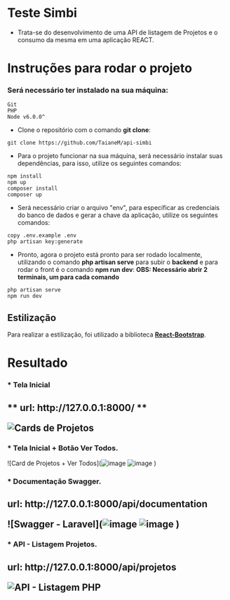 # Teste Simbi

- Trata-se do desenvolvimento de uma API de listagem de Projetos e o consumo da mesma em uma aplicação REACT.

# Instruções para rodar o projeto <a name="instrucoes"></a>

### Será necessário ter instalado na sua máquina:

```
Git
PHP
Node v6.0.0^
```

- Clone o repositório com o comando **git clone**:

```
git clone https://github.com/TaianeM/api-simbi
```

- Para o projeto funcionar na sua máquina, será necessário instalar suas dependências, para isso, utilize os seguintes comandos:

```
npm install
npm up
composer install
composer up
```

- Será necessário criar o arquivo "env", para especificar as credenciais do banco de dados e gerar a chave da aplicação, utilize os seguintes comandos:

```
copy .env.example .env 
php artisan key:generate
```

- Pronto, agora o projeto está pronto para ser rodado localmente, utilizando o comando **php artisan serve** para subir o **backend** e para rodar o front é o comando **npm run dev**:
**OBS: Necessário abrir 2 terminais, um para cada comando**

```
php artisan serve
npm run dev
```

## Estilização

Para realizar a estilização, foi utilizado a biblioteca [**React-Bootstrap**](https://react-bootstrap.netlify.app/).

# Resultado <a name="resultado"></a>

<h3>  * Tela Inicial </h3>
<h2> ** url: http://127.0.0.1:8000/ **

 ![Cards de Projetos](![image](https://github.com/TaianeM/api-simbi/assets/66003232/4bcab2e4-650c-4539-80df-636d38ea7aa9)
)
 
<h3> * Tela Inicial + Botão Ver Todos. </h3>
 
![Card de Projetos + Ver Todos](![image](https://github.com/TaianeM/api-simbi/assets/66003232/bd716dc7-9128-483d-be5e-e0b725c412e3)
![image](https://github.com/TaianeM/api-simbi/assets/66003232/1c3f8f85-f45f-4c8e-9890-20f4555a5941)
)

<h3> * Documentação Swagger. </h3>
<h2> url: http://127.0.0.1:8000/api/documentation

![Swagger - Laravel](![image](https://github.com/TaianeM/api-simbi/assets/66003232/a1ab66e3-b0ff-4dfc-a3f0-263fa7e9ff84)
![image](https://github.com/TaianeM/api-simbi/assets/66003232/48166eb6-6dd5-44e4-bc67-20c4078bcfd6)
)

<h3> * API - Listagem Projetos.
<h2> url: http://127.0.0.1:8000/api/projetos

![API - Listagem PHP](![image](https://github.com/TaianeM/api-simbi/assets/66003232/55c01bf5-d6b3-4ff2-a6c3-35beec2302c4)
)



